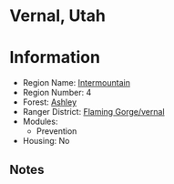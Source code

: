 
Vernal, Utah
============
  
# Information  
* Region Name: [Intermountain]()  
* Region Number: 4  
* Forest: [Ashley](http://www.fs.usda.gov/ashley)  
* Ranger District: [Flaming Gorge/vernal]()  
* Modules:  
  - Prevention  
* Housing: No  
  
## Notes

